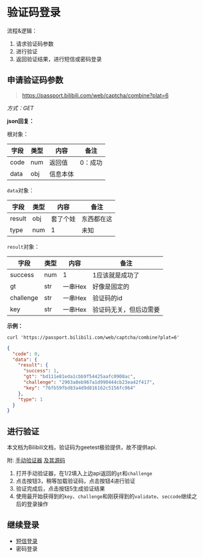 # 验证码登录

流程&逻辑：

1. 请求验证码参数
2. 进行验证
3. 返回验证结果，进行短信或密码登录


## 申请验证码参数

> https://passport.bilibili.com/web/captcha/combine?plat=6

*方式：GET*

**json回复：**

根对象：

| 字段   | 类型 | 内容     | 备注         |
| ------ | ---- | -------- | --------- |
| code   | num  | 返回值   | 0：成功     |
| data   | obj  | 信息本体 | |

`data`对象：

| 字段      | 类型  | 内容     | 备注     |
| -------- | ----- | ------ | -------- |
| result   | obj   | 套了个娃 | 东西都在这 |
| type     | num   | 1      | 未知      |

`result`对象：

| 字段      | 类型  | 内容     | 备注     |
| -------- | ----- | ------ | -------- |
| success | num | 1 | 1应该就是成功了 |
| gt | str | 一串Hex | 好像是固定的 |
| challenge | str | 一串Hex | 验证码的id |
| key | str | 一串Hex | 验证码无关，但后边需要 |


**示例：**

```shell
curl 'https://passport.bilibili.com/web/captcha/combine?plat=6'
```
```json
{
  "code": 0,
  "data": {
    "result": {
      "success": 1,
      "gt": "bd111e81eda1cbb9f54425aafc0908ac",
      "challenge": "2903a8eb967a1d990444cb23ea42f417",
      "key": "76fb59fbd83a4d9d816162c5156fc964"
    },
    "type": 1
  }
}
```


## 进行验证

本文档为Bilibili文档，验证码为geetest极验提供，故不提供api.

附: [手动验证器](https://kuresaru.github.io/geetest-validator/)
[及其源码](https://github.com/kuresaru/geetest-validator)

1. 打开手动验证器，在1/2填入上边api返回的`gt`和`challenge`
2. 点击按钮3，稍等加载验证码，点击按钮4进行验证
3. 验证完成后，点击按钮5生成验证结果
4. 使用最开始获得到的`key`、`challenge`和刚获得到的`validate`、`seccode`继续之后的登录操作


## 继续登录

- [短信登录](SMS.md)
- 密码登录
